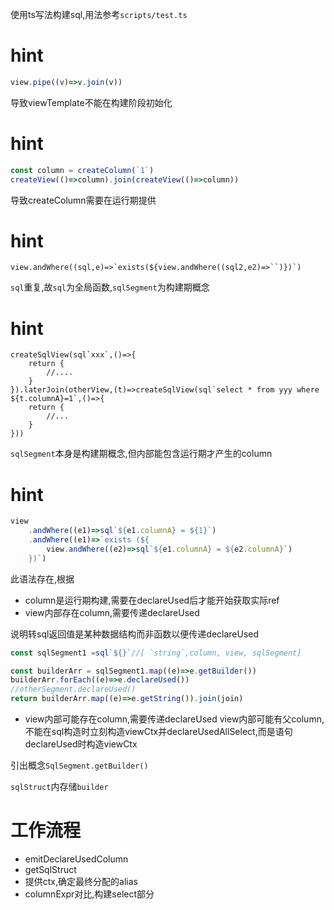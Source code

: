 使用ts写法构建sql,用法参考`scripts/test.ts`

# hint
```ts
view.pipe((v)=>v.join(v))
```
导致viewTemplate不能在构建阶段初始化

# hint
```ts
const column = createColumn(`1`)
createView(()=>column).join(createView(()=>column))
```
导致createColumn需要在运行期提供

# hint
```
view.andWhere((sql,e)=>`exists(${view.andWhere((sql2,e2)=>``)})`)
```
`sql`重复,故`sql`为全局函数,`sqlSegment`为构建期概念

# hint

```
createSqlView(sql`xxx`,()=>{
	return {
		//....
	}
}).laterJoin(otherView,(t)=>createSqlView(sql`select * from yyy where ${t.columnA}=1`,()=>{
	return {
		//...
	}
}))
```
`sqlSegment`本身是构建期概念,但内部能包含运行期才产生的column


# hint
```ts
view
	.andWhere((e1)=>sql`${e1.columnA} = ${1}`)
	.andWhere((e1)=>`exists (${
		view.andWhere((e2)=>sql`${e1.columnA} = ${e2.columnA}`)
	})`)
```
此语法存在,根据
- column是运行期构建,需要在declareUsed后才能开始获取实际ref
- view内部存在column,需要传递declareUsed

说明转sql返回值是某种数据结构而非函数以便传递declareUsed

```ts
const sqlSegment1 =sql`${}`//[ `string`,column, view, sqlSegment]

const builderArr = sqlSegment1.map((e)=>e.getBuilder())
builderArr.forEach((e)=>e.declareUsed())
//otherSegment.declareUsed()
return builderArr.map((e)=>e.getString()).join(join)
```

- view内部可能存在column,需要传递declareUsed
view内部可能有父column,不能在sql构造时立刻构造viewCtx并declareUsedAllSelect,而是语句declareUsed时构造viewCtx

引出概念`SqlSegment.getBuilder()`

`sqlStruct`内存储`builder`  


# 工作流程
- emitDeclareUsedColumn
- getSqlStruct
- 提供ctx,确定最终分配的alias
- columnExpr对比,构建select部分
